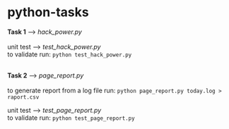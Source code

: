 # python-tasks

**Task 1** --> *hack_power.py* <br/><br/>
  unit test --> *test_hack_power.py* <br/>
  to validate run: `python test_hack_power.py`

<br/>**Task 2** --> *page_report.py* <br/><br/>
	to generate report from a log file run: `python page_report.py today.log > raport.csv` <br/>
	
 unit test --> *test_page_report.py* <br/>
 to validate run: `python test_page_report.py`
